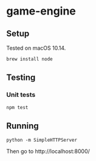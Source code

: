 # game-engine

## Setup

Tested on macOS 10.14.

```
brew install node
```

## Testing

### Unit tests

```
npm test
```

## Running

```
python -m SimpleHTTPServer
```

Then go to http://localhost:8000/ 

